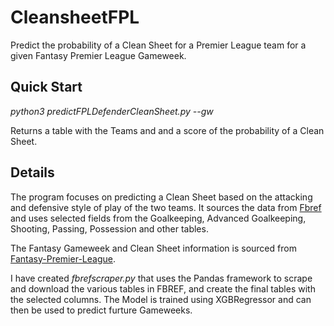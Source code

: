 # CleansheetFPL
Predict the probability of a Clean Sheet for a Premier League team for a given Fantasy Premier League Gameweek.

## Quick Start
*python3 predictFPLDefenderCleanSheet.py --gw <gameweek>*
  
Returns a table with the Teams and and a score of the probability of a Clean Sheet.
  
## Details
The program focuses on predicting a Clean Sheet based on the attacking and defensive style of play of the two teams. It sources the data from [Fbref](https://fbref.com/en/comps/9/Premier-League-Stats) and uses selected fields from the Goalkeeping, Advanced Goalkeeping, Shooting, Passing, Possession and other tables. 
  
The Fantasy Gameweek and Clean Sheet information is sourced from [Fantasy-Premier-League](https://github.com/vaastav/Fantasy-Premier-League).
  
I have created *fbrefscraper.py* that uses the Pandas framework to scrape and download the various tables in FBREF, and create the final tables with the selected columns. The Model is trained using XGBRegressor and can then be used to predict furture Gameweeks.

  

